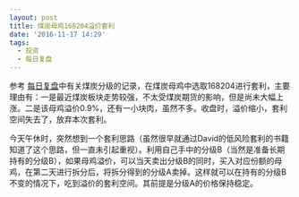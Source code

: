 ```yaml
---
layout: post
title: 煤炭母鸡168204溢价套利
date: '2016-11-17 14:29'
tags:
  - 投资
  - 每日复盘
---
```


参考 [每日复盘][74bcf074]中有关煤炭分级的记录，在煤炭母鸡中选取168204进行套利，主要理由有：一是最近煤炭板块走势较强，不太受煤炭期货的影响，但是尚未大幅上涨。二是该母鸡溢价0.9%，还有一小块肉，虽然不多。收盘时，溢价缩小，套利空间失去了，放弃本次套利。

今天午休时，突然想到一个套利思路（虽然很早就通过David的低风险套利的书籍知道了这个思路，但一直未引起重视）。利用自己手中的分级B（当然是准备长期持有的分级B），如果母鸡溢价，可以当天卖出分级B的同时，买入对应份额的母鸡，在第二天进行拆分后，将拆分得到的分级A卖掉。这样就可以在持有的分级B不变的情况下，吃到溢价的套利空间。其前提是分级A的价格保持稳定。

[74bcf074]: http://ericluo.github.io/2016/11/14/%E6%AF%8F%E6%97%A5%E5%A4%8D%E7%9B%98/ "每日复盘"
